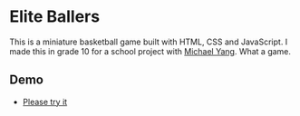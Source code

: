 # Elite Ballers
This is a miniature basketball game built with HTML, CSS and JavaScript. I made this in grade 10 for a school project with [Michael Yang](https://github.com/Michael269Yang). What a game. 

## Demo
 - [Please try it](https://cocky-meninsky-f1d9fe.netlify.app/basketball.html)

